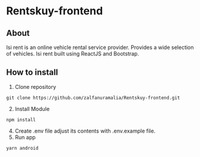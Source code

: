 # Rentskuy-frontend

## About
Isi rent is an online vehicle rental service provider. Provides a wide selection of vehicles. Isi rent built using ReactJS and Bootstrap.

## How to install
1. Clone repository
```
git clone https://github.com/zalfanuramalia/Rentskuy-frontend.git
```
2. Install Module
```
npm install
```
4. Create .env file adjust its contents with .env.example file.
3. Run app
```
yarn android
```
